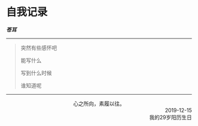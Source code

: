 
# 自我记录
***苍耳***

----
> 突然有些感怀吧
>
> 能写什么 
>
> 写到什么时候
>
> 谁知道呢

---

<center>心之所向，素履以往。</center>

<div style="text-align: right"> 2019-12-15 </div>
<div style="text-align: right"> 我的29岁阳历生日 </div>



